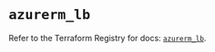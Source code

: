 # `azurerm_lb`

Refer to the Terraform Registry for docs: [`azurerm_lb`](https://registry.terraform.io/providers/hashicorp/azurerm/4.6.0/docs/resources/lb).
